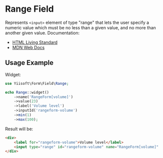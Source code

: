 # Range Field

Represents `<input>` element of type "range" that lets the user specify a numeric value which must be no less than a 
given value, and no more than another given value. Documentation:

- [HTML Living Standard](https://html.spec.whatwg.org/multipage/input.html#range-state-(type=range))
- [MDN Web Docs](https://developer.mozilla.org/docs/Web/HTML/Element/input/range)

## Usage Example

Widget:

```php
use Yiisoft\Form\Field\Range;

echo Range::widget()
    ->name('RangeForm[volume]')
    ->value(23)
    ->label('Volume level')
    ->inputId('rangeform-volume')
    ->min(1)
    ->max(100);
```

Result will be:

```html
<div>
    <label for="rangeform-volume">Volume level</label>
    <input type="range" id="rangeform-volume" name="RangeForm[volume]" value="23" min="1" max="100">
</div>
```
